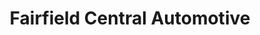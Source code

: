 ---
title: "Fairfield Central Automotive"
url: /fairfield/fairfield-central-automotive/
shop: car repair
---